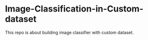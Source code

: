 # Image-Classification-in-Custom-dataset
This repo is about building image classifier with custom dataset.
